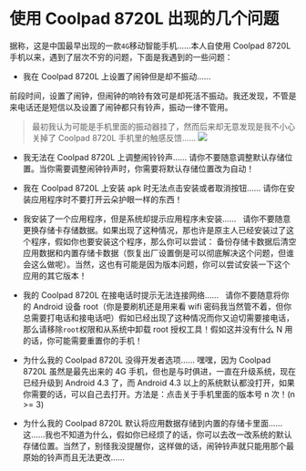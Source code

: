 #  使用 Coolpad 8720L 出现的几个问题
据称，这是中国最早出现的一款`4G`移动智能手机……本人自使用 Coolpad 8720L 手机以来，遇到了层次不穷的问题，下面是我遇到的一些问题：

+ 我在 Coolpad 8720L 上设置了闹钟但是却不振动……


 前段时间，设置了闹钟，但闹钟的响铃有效可是却死活不振动。我还发现，不管是来电话还是短信以及设置了闹钟都只有铃声，振动一律不管用。

>   最初我认为可能是手机里面的振动器挂了，然而后来却无意发现是我不小心关掉了 Coolpad 8720L 手机里的触感反馈……
![](http://upload-images.jianshu.io/upload_images/6357881-8b17fc550799f71a.png?imageMogr2/auto-orient/strip%7CimageView2/2/w/1240)

+ 我无法在 Coolpad 8720L 上调整闹铃铃声……
请你不要随意调整默认存储位置。当你需要调整闹钟铃声时，你需要将默认存储位置改为自动！

+ 我在 Coolpad 8720L 上安装 apk 时无法点击安装或者取消按钮……
请你在安装应用程序时不要打开云朵护眼一样的东西！

+ 我安装了一个应用程序，但是系统却提示应用程序未安装……
&nbsp;&nbsp;请你不要随意更换存储卡存储数据。如果出现了这种情况，那也许是原主人已经安装过了这个程序，假如你也要安装这个程序，那么你可以尝试： 
备份存储卡数据后清空应用数据和内置存储卡数据（恢复出厂设置倒是可以彻底解决这个问题，但谁会这么做呢）。当然，这也有可能是因为版本问题，你可以尝试安装一下这个应用的其它版本！

+ 我的 Coolpad 8720L 在接电话时提示无法连接网络……
&nbsp;&nbsp;请你不要随意将你的 Android 设备 root（你是要刷机还是用来看 wifi 密码我当然管不着，但你总需要打电话和接电话吧）假如已经出现了这种情况而你又迫切需要接电话，那么请移除`root`权限和从系统中卸载 root 授权工具！假如这并没有什么 N 用的话，你可能需要重置你的手机！

+ 为什么我的 Coolpad 8720L 没得开发者选项……
嘿嘿，因为 Coolpad 8720L 虽然是最先出来的 4G 手机，但也是与时俱进，一直在升级系统，现在已经升级到 Android 4.3 了，而 Android 4.3 以上的系统默认都没打开，如果你需要的话，可以自己去打开。方法是：点击关于手机里面的版本号 n 次！(n >= 3)

+ 为什么我的 Coolpad 8720L 默认将应用数据存储到内置的存储卡里面……
这……我也不知道为什么，假如你已经烦了的话，你可以去改一改系统的默认存储位置。当然了，别怪我没提醒你，这样做的话，闹钟铃声就只能用那个最原始的铃声而且无法更改……
